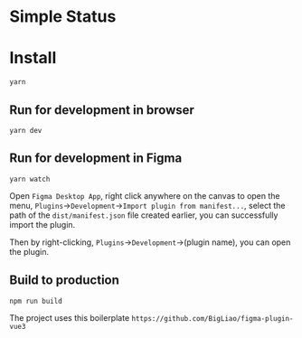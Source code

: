 # Simple Status

#  Install

```
yarn
```

## Run for development in browser

```
yarn dev
```

## Run for development in Figma

```
yarn watch
```

Open `Figma Desktop App`, right click anywhere on the canvas to open the menu, `Plugins`->`Development`->`Import plugin from manifest...`, select the path of the `dist/manifest.json` file created earlier, you can successfully import the plugin.

Then by right-clicking, `Plugins`->`Development`->(plugin name), you can open the plugin.

## Build to production
```
npm run build
```

The project uses this boilerplate `https://github.com/BigLiao/figma-plugin-vue3`
